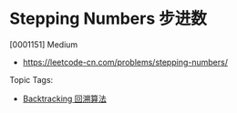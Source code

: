 # Stepping Numbers 步进数

[0001151] Medium

- https://leetcode-cn.com/problems/stepping-numbers/

Topic Tags:

- [Backtracking 回溯算法](https://leetcode-cn.com/tag/backtracking/)
